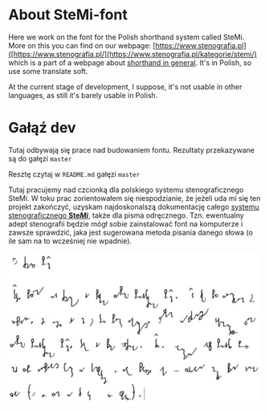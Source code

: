 # About SteMi-font

Here we work on the font for the Polish shorthand system called SteMi. More on this you can find on  our webpage: [https://www.stenografia.pl]([https://www.stenografia.pl/](https://www.stenografia.pl/kategorie/stemi/) which is a part of a webpage about [shorthand in general](https://www.stenografia.pl). It's in Polish, so use some translate soft. 

At the current stage of development, I suppose, it's not usable in other languages, as still it's barely usable in Polish.

# Gałąź dev

Tutaj odbywają się prace nad budowaniem fontu. Rezultaty przekazywane są do gałęzi `master`

Resztę czytaj w `README.md` gałęzi `master`

Tutaj pracujemy nad czcionką dla polskiego systemu stenograficznego SteMi. W toku prac zorientowałem się niespodzianie, że jeżeli uda mi się ten projekt zakończyć, uzyskam najdoskonalszą dokumentację całego [systemu stenograficznego **Ste*Mi***](https://www.stenografia.pl/kategorie/stemi/), także dla pisma odręcznego. Tzn. ewentualny adept stenografii będzie mógł sobie zainstalować font na komputerze i zawsze sprawdzić, jaka jest sugerowana metoda pisania danego słowa (o ile sam na to wcześniej nie wpadnie).



![O czcionce SteMi](readme.jpg)
